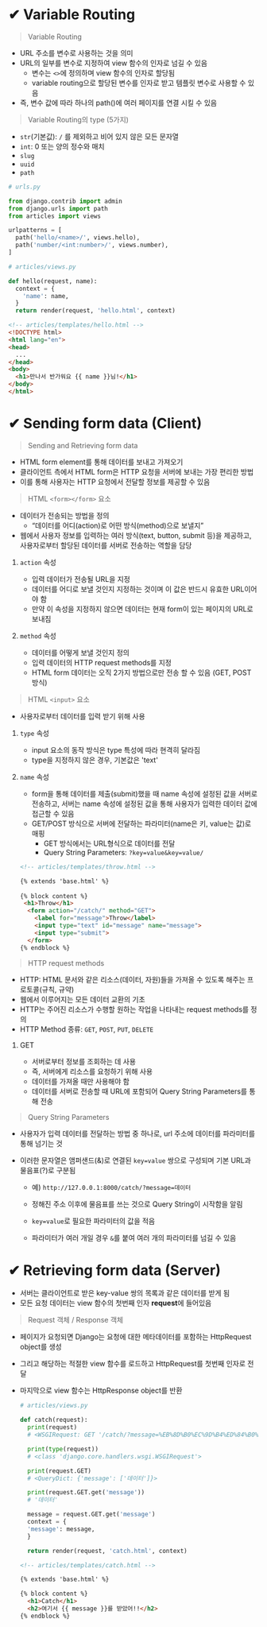 # ✔ Variable Routing
> Variable Routing
- URL 주소를 변수로 사용하는 것을 의미
- URL의 일부를 변수로 지정하여 view 함수의 인자로 넘길 수 있음
  - 변수는 `<>`에 정의하며 view 함수의 인자로 할당됨
  - variable routing으로 할당된 변수를 인자로 받고 템플릿 변수로 사용할 수 있음
- 즉, 변수 값에 따라 하나의 path()에 여러 페이지를 연결 시킬 수 있음

> Variable Routing의 type (5가지)
  
  - `str`(기본값): `/` 를 제외하고 비어 있지 않은 모든 문자열
  - `int`: 0 또는 양의 정수와 매치
  - `slug`
  - `uuid`
  - `path`

  ```python
  # urls.py

  from django.contrib import admin
  from django.urls import path
  from articles import views

  urlpatterns = [
    path('hello/<name>/', views.hello),
    path('number/<int:number>/', views.number),
  ]
  ```

  ```python
  # articles/views.py

  def hello(request, name):
    context = {
      'name': name,
    }
    return render(request, 'hello.html', context)
  ```

  ```html
  <!-- articles/templates/hello.html -->
  <!DOCTYPE html>
  <html lang="en">
  <head>
    ...
  </head>
  <body>
    <h1>만나서 반가워요 {{ name }}님!</h1>
  </body>
  </html>
  ```



# ✔ Sending form data (Client)
> Sending and Retrieving form data
- HTML form element를 통해 데이터를 보내고 가져오기
- 클라이언트 측에서 HTML form은 HTTP 요청을 서버에 보내는 가장 편리한 방법
- 이를 통해 사용자는 HTTP 요청에서 전달할 정보를 제공할 수 있음

> HTML `<form></form>` 요소

- 데이터가 전송되는 방법을 정의
  - “데이터를 어디(action)로 어떤 방식(method)으로 보낼지”
- 웹에서 사용자 정보를 입력하는 여러 방식(text, button, submit 등)을 제공하고, 사용자로부터 할당된 데이터를 서버로 전송하는 역할을 담당

1. `action` 속성

   - 입력 데이터가 전송될 URL을 지정
   - 데이터를 어디로 보낼 것인지 지정하는 것이며 이 값은 반드시 유효한 URL이어야 함
   - 만약 이 속성을 지정하지 않으면 데이터는 현재 form이 있는 페이지의 URL로 보내짐

2. `method` 속성

   - 데이터를 어떻게 보낼 것인지 정의
   - 입력 데이터의 HTTP request methods를 지정
   - HTML form 데이터는 오직 2가지 방법으로만 전송 할 수 있음 (GET, POST 방식)

> HTML `<input>` 요소

- 사용자로부터 데이터를 입력 받기 위해 사용

1. `type` 속성

   - input 요소의 동작 방식은 type 특성에 따라 현격히 달라짐
   - type을 지정하지 않은 경우, 기본값은 'text'

2. `name` 속성
  
   - form을 통해 데이터를 제출(submit)했을 때 name 속성에 설정된 값을 서버로 전송하고, 서버는 name 속성에 설정된 값을 통해 사용자가 입력한 데이터 값에 접근할 수 있음
   - GET/POST 방식으로 서버에 전달하는 파라미터(name은 키, value는 값)로 매핑
     - GET 방식에서는 URL형식으로 데이터를 전달 
     - Query String Parameters: `?key=value&key=value/`

   ```html
   <!-- articles/templates/throw.html -->
   
   {% extends 'base.html' %}
 
   {% block content %}
    <h1>Throw</h1>
     <form action="/catch/" method="GET">
       <label for="message">Throw</label>
       <input type="text" id="message" name="message">
       <input type="submit">
     </form>
   {% endblock %}
   ```

> HTTP request methods
- HTTP: HTML 문서와 같은 리소스(데이터, 자원)들을 가져올 수 있도록 해주는 프로토콜(규칙, 규약)
- 웹에서 이루어지는 모든 데이터 교환의 기초
- HTTP는 주어진 리소스가 수행할 원하는 작업을 나타내는 request methods를 정의
- HTTP Method 종류: `GET`, `POST`, `PUT`, `DELETE`

1. GET
   
   - 서버로부터 정보를 조회하는 데 사용
   - 즉, 서버에게 리소스를 요청하기 위해 사용
   - 데이터를 가져올 때만 사용해야 함
   - 데이터를 서버로 전송할 때 URL에 포함되어 Query String Parameters를 통해 전송

> Query String Parameters
- 사용자가 입력 데이터를 전달하는 방법 중 하나로, url 주소에 데이터를 파라미터를 통해 넘기는 것
- 이러한 문자열은 앰퍼샌드(&)로 연결된 `key=value` 쌍으로 구성되며 기본 URL과 물음표(?)로 구분됨
  
  - 예) `http://127.0.0.1:8000/catch/?message=데이터`
  
  - 정해진 주소 이후에 물음표를 쓰는 것으로 Query String이 시작함을 알림
  - `key=value`로 필요한 파라미터의 값을 적음
  - 파라미터가 여러 개일 경우 `&`를 붙여 여러 개의 파라미터를 넘길 수 있음





# ✔ Retrieving form data (Server)
- 서버는 클라이언트로 받은 key-value 쌍의 목록과 같은 데이터를 받게 됨
- 모든 요청 데이터는 view 함수의 첫번째 인자 **request**에 들어있음

> Request 객체 / Response 객체

- 페이지가 요청되면 Django는 요청에 대한 메타데이터를 포함하는 HttpRequest object를 생성
- 그리고 해당하는 적절한 view 함수를 로드하고 HttpRequest를 첫번째 인자로 전달
- 마지막으로 view 함수는 HttpResponse object를 반환
  
  ```python
  # articles/views.py

  def catch(request):
    print(request)
    # <WSGIRequest: GET '/catch/?message=%EB%8D%B0%EC%9D%B4%ED%84%B0%21'>

    print(type(request))
    # <class 'django.core.handlers.wsgi.WSGIRequest'>

    print(request.GET)
    # <QueryDict: {'message': ['데이터']}>

    print(request.GET.get('message'))
    # '데이터'

    message = request.GET.get('message')
    context = {
    'message': message,
    }

    return render(request, 'catch.html', context)
  ```

  ```html
  <!-- articles/templates/catch.html -->

  {% extends 'base.html' %}

  {% block content %}
    <h1>Catch</h1>
    <h2>여기서 {{ message }}를 받았어!!</h2>
  {% endblock %}
  ```
